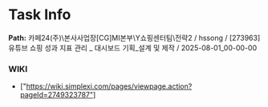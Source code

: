 # Task Info

**Path:** 카페24(주)\본사사업장\[CG]MI본부\Y쇼핑센터팀\전략2 / hssong / [273963] 유튜브 쇼핑 성과 지표 관리 _ 대시보드 기획_설계 및 제작 / 2025-08-01_00-00-00

### WIKI
- ["https://wiki.simplexi.com/pages/viewpage.action?pageId=2749323787"]

